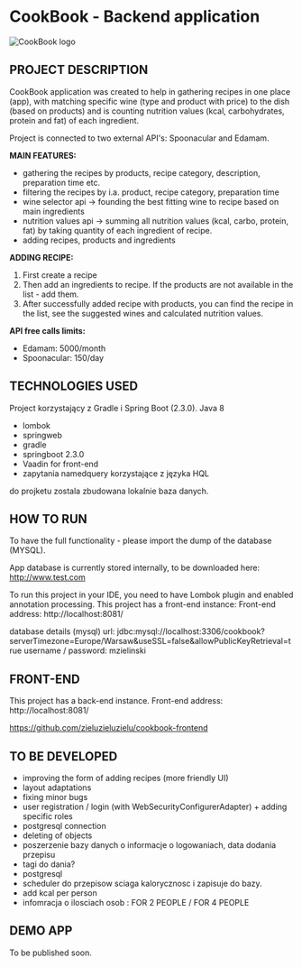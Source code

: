 # CookBook - Backend application
![CookBook logo](https://i.imgur.com/Cd5H84o.png)




## PROJECT DESCRIPTION

CookBook application was created to help in gathering recipes in one place (app), with matching specific wine (type and product with price) to the dish (based on products) and is counting nutrition values (kcal, carbohydrates, protein and fat) of each ingredient.

Project is connected to two external API's: Spoonacular and Edamam.

**MAIN FEATURES:**

- gathering the recipes by products, recipe category, description, preparation time etc.
- filtering the recipes by i.a. product, recipe category, preparation time
- wine selector api -> founding the best fitting wine to recipe based on main ingredients
- nutrition values api -> summing all nutrition values (kcal, carbo, protein, fat) by taking quantity of each ingredient of recipe.
- adding recipes, products and ingredients

**ADDING RECIPE:**

1. First create a recipe
2. Then add an ingredients to recipe. If the products are not available in the list - add them.
3. After successfully added recipe with products, you can find the recipe in the list, see the suggested wines and calculated nutrition values.


**API free calls limits:**
- Edamam:  5000/month
- Spoonacular: 150/day

## TECHNOLOGIES USED

Project korzystający z Gradle i Spring Boot (2.3.0). Java 8
- lombok
- springweb
- gradle
- springboot 2.3.0
- Vaadin for front-end
- zapytania namedquery korzystające z języka HQL

do projketu zostala zbudowana lokalnie baza danych.



## HOW TO RUN

To have the full functionality - please import the dump of the database (MYSQL).

App database is currently stored internally, to be downloaded here: http://www.test.com

To run this project in your IDE, you need to have Lombok plugin and enabled annotation processing.
This project has a front-end instance:
Front-end address: http://localhost:8081/

database details (mysql)
url: jdbc:mysql://localhost:3306/cookbook?serverTimezone=Europe/Warsaw&useSSL=false&allowPublicKeyRetrieval=true
username / password: mzielinski


## FRONT-END

This project has a back-end instance. Front-end address: http://localhost:8081/

https://github.com/zieluzieluzielu/cookbook-frontend

## TO BE DEVELOPED
- improving the form of adding recipes (more friendly UI)
- layout adaptations
- fixing minor bugs
- user registration  / login (with WebSecurityConfigurerAdapter) + adding specific roles 
- postgresql connection
- deleting of objects
- poszerzenie bazy danych o informacje o logowaniach, data dodania przepisu
- tagi do dania?
- postgresql
- scheduler do przepisow sciaga kalorycznosc i zapisuje do bazy.
- add kcal per person
- infomracja o ilosciach osob : FOR 2 PEOPLE / FOR 4 PEOPLE

## DEMO APP

To be published soon.
